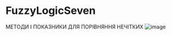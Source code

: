 # FuzzyLogicSeven
МЕТОДИ І ПОКАЗНИКИ ДЛЯ ПОРІВНЯННЯ НЕЧІТКИХ
![image](https://github.com/inaprel3/FuzzyLogicSeven/assets/97917919/d1edda25-336b-4eaf-9cda-b6a3b6da6dc3)
